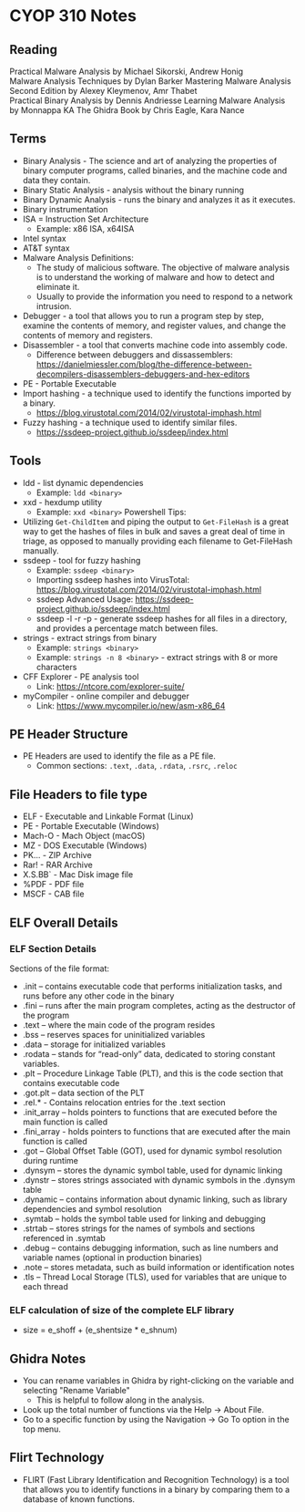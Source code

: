 # CYOP 310 Notes

## Reading
Practical Malware Analysis by Michael Sikorski, Andrew Honig    
Malware Analysis Techniques by Dylan Barker 
Mastering Malware Analysis Second Edition by Alexey Kleymenov, Amr Thabet  
Practical Binary Analysis by Dennis Andriesse 
Learning Malware Analysis by Monnappa KA 
The Ghidra Book by Chris Eagle, Kara Nance 

## Terms
- Binary Analysis - The science and art of analyzing the properties of binary computer programs, called binaries, and the machine code and data they contain.
- Binary Static Analysis - analysis without the binary running
- Binary Dynamic Analysis - runs the binary and analyzes it as it executes.
- Binary instrumentation
- ISA = Instruction Set Architecture
    - Example: x86 ISA, x64ISA
- Intel syntax
- AT&T syntax
- Malware Analysis Definitions:
    - The study of malicious software. The objective of malware analysis is to understand the working of malware and how to detect and eliminate it. 
    - Usually to provide the information you need to respond to a network intrusion.
- Debugger - a tool that allows you to run a program step by step, examine the contents of memory, and register values, and change the contents of memory and registers.
- Disassembler - a tool that converts machine code into assembly code.
    - Difference between debuggers and dissassemblers: https://danielmiessler.com/blog/the-difference-between-decompilers-disassemblers-debuggers-and-hex-editors
- PE - Portable Executable
- Import hashing - a technique used to identify the functions imported by a binary.
    - https://blog.virustotal.com/2014/02/virustotal-imphash.html
- Fuzzy hashing - a technique used to identify similar files.
    - https://ssdeep-project.github.io/ssdeep/index.html

## Tools
- ldd - list dynamic dependencies
    - Example: `ldd <binary>`
- xxd - hexdump utility
    - Example: `xxd <binary>`
Powershell Tips:
- Utilizing `Get-ChildItem` and piping the output to `Get-FileHash` is a great way to get the hashes of files in bulk and saves a great deal of time in triage, as opposed to manually providing each filename to Get-FileHash manually.
- ssdeep - tool for fuzzy hashing
    - Example: `ssdeep <binary>`
    - Importing ssdeep hashes into VirusTotal: https://blog.virustotal.com/2014/02/virustotal-imphash.html
    - ssdeep Advanced Usage: https://ssdeep-project.github.io/ssdeep/index.html
    - ssdeep -l -r -p <directory> - generate ssdeep hashes for all files in a directory, and provides a percentage match between files.
- strings - extract strings from binary
    - Example: `strings <binary>`
    - Example: `strings -n 8 <binary>` - extract strings with 8 or more characters
- CFF Explorer - PE analysis tool
    - Link: https://ntcore.com/explorer-suite/
- myCompiler - online compiler and debugger
    - Link: https://www.mycompiler.io/new/asm-x86_64

## PE Header Structure
- PE Headers are used to identify the file as a PE file.
    - Common sections: `.text`, `.data`, `.rdata`, `.rsrc`, `.reloc`

## File Headers to file type
- ELF - Executable and Linkable Format (Linux)
- PE - Portable Executable (Windows)
- Mach-O - Mach Object (macOS)
- MZ - DOS Executable (Windows)
- PK... - ZIP Archive
- Rar! - RAR Archive
- X.S.BB` - Mac Disk image file
- %PDF - PDF file
- MSCF - CAB file

## ELF Overall Details

### ELF Section Details
Sections of the file format:
-	.init – contains executable code that performs initialization tasks, and runs before any other code in the binary
-	.fini – runs after the main program completes, acting as the destructor of the program
-	.text – where the main code of the program resides
-	.bss – reserves spaces for uninitialized variables
-	.data – storage for initialized variables
-	.rodata – stands for “read-only” data, dedicated to storing constant variables. 
-	.plt – Procedure Linkage Table (PLT), and this is the code section that contains executable code
-	.got.plt – data section of the PLT
-	.rel.* - Contains relocation entries for the .text section
-	.init_array – holds pointers to functions that are executed before the main function is called
-	.fini_array - holds pointers to functions that are executed after the main function is called
-	.got – Global Offset Table (GOT), used for dynamic symbol resolution during runtime
-	.dynsym – stores the dynamic symbol table, used for dynamic linking
-	.dynstr – stores strings associated with dynamic symbols in the .dynsym table
-	.dynamic – contains information about dynamic linking, such as library dependencies and symbol resolution
-	.symtab – holds the symbol table used for linking and debugging
-	.strtab – stores strings for the names of symbols and sections referenced in .symtab
-	.debug – contains debugging information, such as line numbers and variable names (optional in production binaries)
-	.note – stores metadata, such as build information or identification notes
-	.tls – Thread Local Storage (TLS), used for variables that are unique to each thread

### ELF calculation of size of the complete ELF library
- size = e_shoff + (e_shentsize * e_shnum)

## Ghidra Notes
- You can rename variables in Ghidra by right-clicking on the variable and selecting "Rename Variable"
    - This is helpful to follow along in the analysis.
- Look up the total number of functions via the Help -> About File.
- Go to a specific function by using the Navigation -> Go To option in the top menu.

## Flirt Technology
- FLIRT (Fast Library Identification and Recognition Technology) is a tool that allows you to identify functions in a binary by comparing them to a database of known functions.
